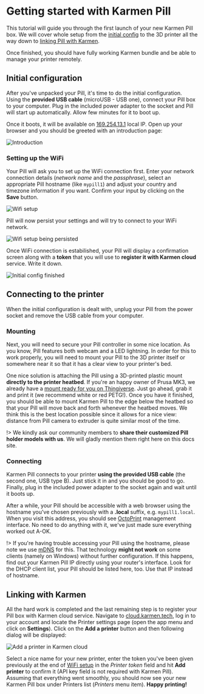 # Getting started with Karmen Pill

This tutorial will guide you through the first launch of your new Karmen Pill
box. We will cover whole setup from the [initial
config](pill-getting-started.md?id=initial-configuration) to the 3D printer all
the way down to [linking Pill with
Karmen](pill-getting-started.md?id=linking-with-karmen).

Once finished, you should have fully working Karmen bundle and be able to manage your
printer remotely.

## Initial configuration

After you've unpacked your Pill, it's time to do the initial configuration.
Using the **provided USB cable** (microUSB - USB one), connect your Pill box to
your computer. Plug in the included power adapter to the socket and Pill will
start up automatically. Allow few minutes for it to boot up.

Once it boots, it will be available on [169.254.13.1](http://169.254.13.1) local
IP. Open up your browser and you should be greeted with an introduction page:

![Introduction](_media/pill-getting-started-intro.png ":size=600")

### Setting up the WiFi

Your Pill will ask you to set up the WiFi connection first. Enter your network
connection details (*network name* and the *passphrase*), select an appropriate
Pill hostname (like `mypill1`) and adjust your country and timezone information
if you want. Confirm your input by clicking on the **Save** button.

![Wifi setup](_media/pill-getting-started-wifi.png ":size=600")

Pill will now persist your settings and will try to connect to your WiFi network.

![Wifi setup being persisted](_media/pill-getting-started-writing-changes.png ":size=400")

Once WiFi connection is estabilished, your Pill will display a confirmation
screen along with a **token** that you will use to **register it with Karmen cloud**
service. Write it down.

![Initial config finished](_media/pill-getting-started-success.png ":size=600")

## Connecting to the printer

When the initial configuration is dealt with, unplug your Pill from the power
socket and remove the USB cable from your computer.

### Mounting

Next, you will need to secure your Pill controller in some nice location.
As you know, Pill features both webcam and a LED lightning. In order for this to
work properly, you will need to mount your Pill to the 3D printer itself or
somewhere near it so that it has a clear view to your printer's bed.

One nice solution is attaching the Pill using a 3D-printed plastic mount
**directly to the printer heatbed**. If you're an happy owner of Prusa MK3, we already
have a [mount ready for you on
Thingiverse](https://www.thingiverse.com/thing:4267454). Just go ahead, grab it
and print it (we recommend white or red PETG!). Once you have it finished, you
should be able to mount Karmen Pill to the edge below the heatbed so that your
Pill will move back and forth whenever the heatbed moves. We think this is the
best location possible since it allows for a nice view: distance from Pill camera
to extruder is quite similar most of the time.

!> We kindly ask our community members to **share their customized Pill holder models with us**. We
will gladly mention them right here on this docs site.

### Connecting

Karmen Pill connects to your printer **using the provided USB cable** (the
second one, USB type B). Just stick it in and you should be good to go. Finally,
plug in the included power adapter to the socket again and wait until it boots
up.

After a while, your Pill should be accessible with a web browser using the
hostname you've chosen previously with a **.local** suffix, e.g.
`mypill1.local`. When you visit this address, you should see
[OctoPrint](https://octoprint.org/) management interface. No need to do anything
with it, we've just made sure everything worked out A-OK.

!> If you're having trouble accessing your Pill using the hostname, please note we use
[mDNS](https://en.wikipedia.org/wiki/Multicast_DNS) for this. That technology
**might not work** on some clients (namely on Windows) without further
configuration. If this happens, find out your Karmen Pill IP directly using your
router's interface. Look for the DHCP client list, your Pill should be listed
here, too. Use that IP instead of hostname.

## Linking with Karmen

All the hard work is completed and the last remaining step is to register your
Pill box with Karmen cloud service. Navigate to
[cloud.karmen.tech](https://cloud.karmen.tech), log in to your account and locate the Printer
settings page (open the app menu and click on **Settings**). Click on the **Add
a printer** button and then following dialog will be displayed:

![Add a printer in Karmen cloud](_media/pill-getting-started-add-a-printer.png ":size=600x417")

Select a nice name for your new printer, enter the token you've been given
previously at the end of [WiFi
setup](pill-getting-started.md?id=setting-up-the-wifi) in the *Printer token*
field and hit **Add printer** to confirm it (API key field is not required with
Karmen Pill). Assuming that everything went smoothly, you should now see your
new Karmen Pill box under Printers list (*Printers* menu item). **Happy
printing!**
